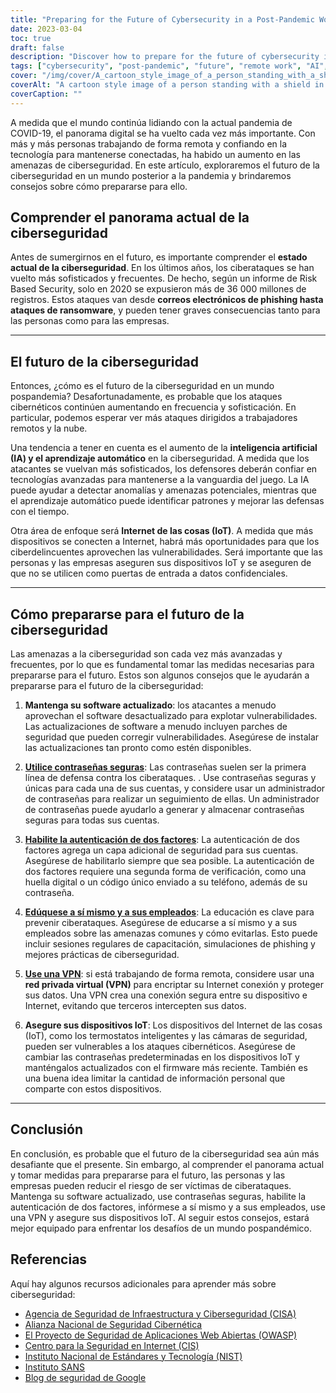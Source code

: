 ```yaml
---
title: "Preparing for the Future of Cybersecurity in a Post-Pandemic World"
date: 2023-03-04
toc: true
draft: false
description: "Discover how to prepare for the future of cybersecurity in a post-pandemic world and reduce your risk of falling victim to cyberattacks."
tags: ["cybersecurity", "post-pandemic", "future", "remote work", "AI", "machine learning", "IoT", "software updates", "passwords", "two-factor authentication", "education", "VPN", "firmware updates", "phishing", "ransomware", "cloud security", "data protection", "network security", "threat detection", "digital privacy"]
cover: "/img/cover/A_cartoon_style_image_of_a_person_standing_with_a_shield.png"
coverAlt: "A cartoon style image of a person standing with a shield in front of a computer screen, protecting it from various cyber attacks such as malware, viruses, phishing, and hacking attempts."
coverCaption: ""
---
```

 A medida que el mundo continúa lidiando con la actual pandemia de COVID-19, el panorama digital se ha vuelto cada vez más importante. Con más y más personas trabajando de forma remota y confiando en la tecnología para mantenerse conectadas, ha habido un aumento en las amenazas de ciberseguridad. En este artículo, exploraremos el futuro de la ciberseguridad en un mundo posterior a la pandemia y brindaremos consejos sobre cómo prepararse para ello.  ## Comprender el panorama actual de la ciberseguridad  Antes de sumergirnos en el futuro, es importante comprender el **estado actual de la ciberseguridad**. En los últimos años, los ciberataques se han vuelto más sofisticados y frecuentes. De hecho, según un informe de Risk Based Security, solo en 2020 se expusieron más de 36 000 millones de registros. Estos ataques van desde **correos electrónicos de phishing hasta ataques de ransomware**, y pueden tener graves consecuencias tanto para las personas como para las empresas.  ______  ## El futuro de la ciberseguridad  Entonces, ¿cómo es el futuro de la ciberseguridad en un mundo pospandemia? Desafortunadamente, es probable que los ataques cibernéticos continúen aumentando en frecuencia y sofisticación. En particular, podemos esperar ver más ataques dirigidos a trabajadores remotos y la nube.  Una tendencia a tener en cuenta es el aumento de la **inteligencia artificial (IA) y el aprendizaje automático** en la ciberseguridad. A medida que los atacantes se vuelvan más sofisticados, los defensores deberán confiar en tecnologías avanzadas para mantenerse a la vanguardia del juego. La IA puede ayudar a detectar anomalías y amenazas potenciales, mientras que el aprendizaje automático puede identificar patrones y mejorar las defensas con el tiempo.  Otra área de enfoque será **Internet de las cosas (IoT)**. A medida que más dispositivos se conecten a Internet, habrá más oportunidades para que los ciberdelincuentes aprovechen las vulnerabilidades. Será importante que las personas y las empresas aseguren sus dispositivos IoT y se aseguren de que no se utilicen como puertas de entrada a datos confidenciales.  ______  ## Cómo prepararse para el futuro de la ciberseguridad  Las amenazas a la ciberseguridad son cada vez más avanzadas y frecuentes, por lo que es fundamental tomar las medidas necesarias para prepararse para el futuro. Estos son algunos consejos que le ayudarán a prepararse para el futuro de la ciberseguridad:  1. **Mantenga su software actualizado**: los atacantes a menudo aprovechan el software desactualizado para explotar vulnerabilidades. Las actualizaciones de software a menudo incluyen parches de seguridad que pueden corregir vulnerabilidades. Asegúrese de instalar las actualizaciones tan pronto como estén disponibles.  2. [**Utilice contraseñas seguras**](https://simeononsecurity.ch/articles/the-importance-of-password-security-and-best-practices/): Las contraseñas suelen ser la primera línea de defensa contra los ciberataques. . Use contraseñas seguras y únicas para cada una de sus cuentas, y considere usar un administrador de contraseñas para realizar un seguimiento de ellas. Un administrador de contraseñas puede ayudarlo a generar y almacenar contraseñas seguras para todas sus cuentas.  3. [**Habilite la autenticación de dos factores**](https://simeononsecurity.ch/articles/what-are-the-diferent-kinds-of-factors-in-mfa/): La autenticación de dos factores agrega un capa adicional de seguridad para sus cuentas. Asegúrese de habilitarlo siempre que sea posible. La autenticación de dos factores requiere una segunda forma de verificación, como una huella digital o un código único enviado a su teléfono, además de su contraseña.  4. [**Edúquese a sí mismo y a sus empleados**](https://simeononsecurity.ch/articles/how-to-build-and-manage-an-efective-cybersecurity-awareness-training-program/): La educación es clave para prevenir ciberataques. Asegúrese de educarse a sí mismo y a sus empleados sobre las amenazas comunes y cómo evitarlas. Esto puede incluir sesiones regulares de capacitación, simulaciones de phishing y mejores prácticas de ciberseguridad.  5. [**Use una VPN**](https://simeononsecurity.ch/recommendations/vpns/): si está trabajando de forma remota, considere usar una **red privada virtual (VPN)** para encriptar su Internet conexión y proteger sus datos. Una VPN crea una conexión segura entre su dispositivo e Internet, evitando que terceros intercepten sus datos.  6. **Asegure sus dispositivos IoT**: Los dispositivos del Internet de las cosas (IoT), como los termostatos inteligentes y las cámaras de seguridad, pueden ser vulnerables a los ataques cibernéticos. Asegúrese de cambiar las contraseñas predeterminadas en los dispositivos IoT y manténgalos actualizados con el firmware más reciente. También es una buena idea limitar la cantidad de información personal que comparte con estos dispositivos.  ______  ## Conclusión  En conclusión, es probable que el futuro de la ciberseguridad sea aún más desafiante que el presente. Sin embargo, al comprender el panorama actual y tomar medidas para prepararse para el futuro, las personas y las empresas pueden reducir el riesgo de ser víctimas de ciberataques. Mantenga su software actualizado, use contraseñas seguras, habilite la autenticación de dos factores, infórmese a sí mismo y a sus empleados, use una VPN y asegure sus dispositivos IoT. Al seguir estos consejos, estará mejor equipado para enfrentar los desafíos de un mundo pospandémico.  ## Referencias  Aquí hay algunos recursos adicionales para aprender más sobre ciberseguridad:  - [Agencia de Seguridad de Infraestructura y Ciberseguridad (CISA)](https://www.cisa.gov/cybersecurity) - [Alianza Nacional de Seguridad Cibernética](https://staysafeonline.org/cybersecurity-awareness-month/) - [El Proyecto de Seguridad de Aplicaciones Web Abiertas (OWASP)](https://owasp.org/) - [Centro para la Seguridad en Internet (CIS)](https://www.cisecurity.org/) - [Instituto Nacional de Estándares y Tecnología (NIST)](https://www.nist.gov/cyberframework) - [Instituto SANS](https://www.sans.org/) - [Blog de seguridad de Google](https://security.googleblog.com/)